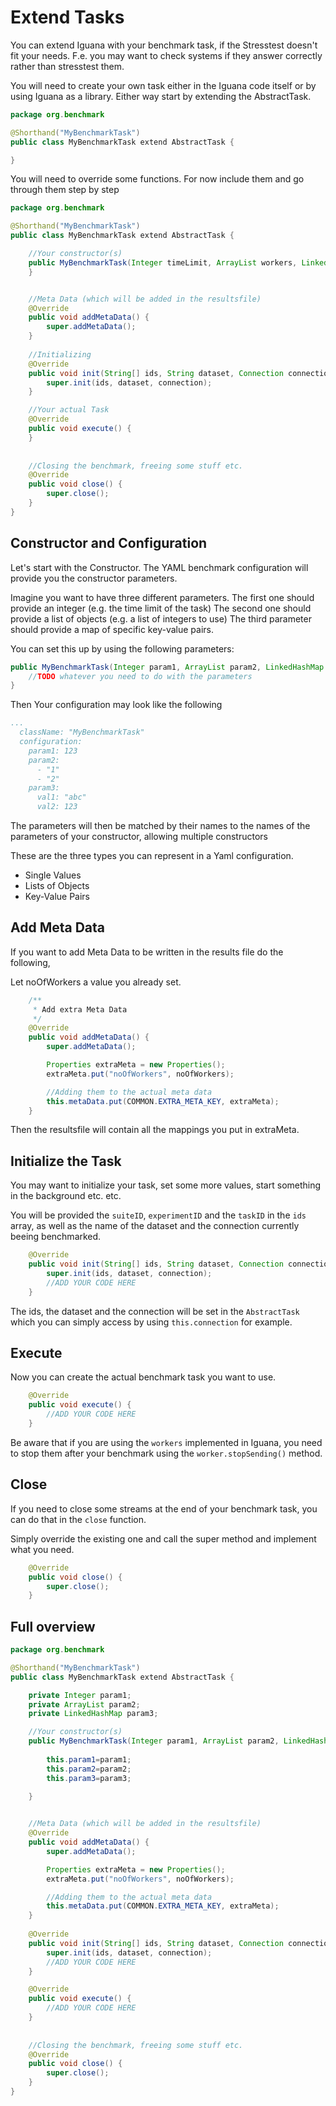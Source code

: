 # Extend Tasks

You can extend Iguana with your benchmark task, if the Stresstest doesn't fit your needs.
F.e. you may want to check systems if they answer correctly rather than stresstest them.

You will need to create your own task either in the Iguana code itself or by using Iguana as a library. 
Either way start by extending the AbstractTask.

```java
package org.benchmark

@Shorthand("MyBenchmarkTask")
public class MyBenchmarkTask extend AbstractTask {

}

```

You will need to override some functions. For now include them and go through them step by step

```java
package org.benchmark

@Shorthand("MyBenchmarkTask")
public class MyBenchmarkTask extend AbstractTask {

	//Your constructor(s)
	public MyBenchmarkTask(Integer timeLimit, ArrayList workers, LinkedHashMap queryHandler) throws FileNotFoundException {
	}


	//Meta Data (which will be added in the resultsfile)
	@Override
	public void addMetaData() {
		super.addMetaData();
	}
	
	//Initializing 
	@Override
	public void init(String[] ids, String dataset, Connection connection)  {
		super.init(ids, dataset, connection);
	}

	//Your actual Task 
	@Override
	public void execute() {
	}
		
		
	//Closing the benchmark, freeing some stuff etc.
	@Override
	public void close() {
		super.close();
	}
}

```


## Constructor and Configuration

Let's start with the Constructor. 
The YAML benchmark configuration will provide you the constructor parameters.

Imagine you want to have three different parameters. 
The first one should provide an integer (e.g. the time limit of the task) 
The second one should provide a list of objects (e.g. a list of integers to use)
The third parameter should provide a map of specific key-value pairs. 

You can set this up by using the following parameters:

```java
public MyBenchmarkTask(Integer param1, ArrayList param2, LinkedHashMap param3) throws FileNotFoundException {
	//TODO whatever you need to do with the parameters
}
```

Then Your configuration may look like the following

```yaml
...
  className: "MyBenchmarkTask"
  configuration:
    param1: 123
    param2: 
      - "1"
      - "2"
    param3: 
      val1: "abc"
      val2: 123

```

The parameters will then be matched by their names to the names of the parameters of your constructor, allowing multiple constructors

These are the three types you can represent in a Yaml configuration.
* Single Values
* Lists of Objects
* Key-Value Pairs


## Add Meta Data

If you want to add Meta Data to be written in the results file do the following,

Let noOfWorkers a value you already set. 

```java
	/**
	 * Add extra Meta Data
	 */
	@Override
	public void addMetaData() {
		super.addMetaData();

		Properties extraMeta = new Properties();
		extraMeta.put("noOfWorkers", noOfWorkers);

		//Adding them to the actual meta data
		this.metaData.put(COMMON.EXTRA_META_KEY, extraMeta);
	}

```

Then the resultsfile will contain all the mappings you put in extraMeta. 

## Initialize the Task

You may want to initialize your task, set some more values, start something in the background etc. etc. 

You will be provided the `suiteID`, `experimentID` and the `taskID` in the `ids` array, as well as the name of the dataset
and the connection currently beeing benchmarked. 


```java
	@Override
	public void init(String[] ids, String dataset, Connection connection)  {
		super.init(ids, dataset, connection);
		//ADD YOUR CODE HERE
	}
```

The ids, the dataset and the connection will be set in the `AbstractTask` which you can simply access by using `this.connection` for example.

## Execute

Now you can create the actual benchmark task you want to use. 


```java
	@Override
	public void execute() {
		//ADD YOUR CODE HERE
	}
```

Be aware that if you are using the `workers` implemented in Iguana, you need to stop them after your benchmark using the `worker.stopSending()` method.

## Close

If you need to close some streams at the end of your benchmark task, you can do that in the `close` function.

Simply override the existing one and call the super method and implement what you need.

```java	
	@Override
	public void close() {
		super.close();
	}
```

## Full overview

```java
package org.benchmark

@Shorthand("MyBenchmarkTask")
public class MyBenchmarkTask extend AbstractTask {

	private Integer param1;
	private ArrayList param2;
	private LinkedHashMap param3;

	//Your constructor(s)
	public MyBenchmarkTask(Integer param1, ArrayList param2, LinkedHashMap param3) throws FileNotFoundException {
	
		this.param1=param1;
		this.param2=param2;
		this.param3=param3;
			
	}


	//Meta Data (which will be added in the resultsfile)
	@Override
	public void addMetaData() {
		super.addMetaData();

		Properties extraMeta = new Properties();
		extraMeta.put("noOfWorkers", noOfWorkers);

		//Adding them to the actual meta data
		this.metaData.put(COMMON.EXTRA_META_KEY, extraMeta);
	}
	
	@Override
	public void init(String[] ids, String dataset, Connection connection)  {
		super.init(ids, dataset, connection);
		//ADD YOUR CODE HERE
	}

	@Override
	public void execute() {
		//ADD YOUR CODE HERE
	}
		
		
	//Closing the benchmark, freeing some stuff etc.
	@Override
	public void close() {
		super.close();
	}
}

```

